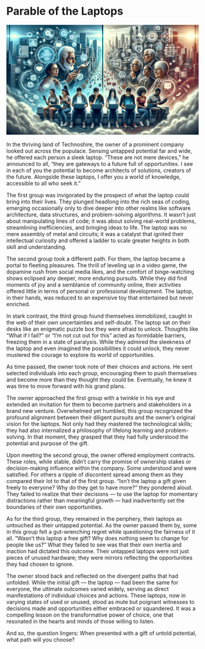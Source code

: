 # Parable of the Laptops

![Individuals in three groups interact with laptops differently in Technoshire - one group engages in coding and problem-solving, another in leisure activities, and the third hesitates in self-doubt, under the observant eye of a wise, elderly company owner.](./images/technoshire.png)

In the thriving land of Technoshire, the owner of a prominent company looked out across the populace. Sensing untapped potential far and wide, he offered each person a sleek laptop. “These are not mere devices,” he announced to all, “they are gateways to a future full of opportunities. I see in each of you the potential to become architects of solutions, creators of the future. Alongside these laptops, I offer you a world of knowledge, accessible to all who seek it.”

The first group was invigorated by the prospect of what the laptop could bring into their lives. They plunged headlong into the rich seas of coding, emerging occasionally only to dive deeper into other realms like software architecture, data structures, and problem-solving algorithms. It wasn’t just about manipulating lines of code; it was about solving real-world problems, streamlining inefficiencies, and bringing ideas to life. The laptop was no mere assembly of metal and circuits; it was a catalyst that ignited their intellectual curiosity and offered a ladder to scale greater heights in both skill and understanding.

The second group took a different path. For them, the laptop became a portal to fleeting pleasures. The thrill of leveling up in a video game, the dopamine rush from social media likes, and the comfort of binge-watching shows eclipsed any deeper, more enduring pursuits. While they did find moments of joy and a semblance of community online, their activities offered little in terms of personal or professional development. The laptop, in their hands, was reduced to an expensive toy that entertained but never enriched.

In stark contrast, the third group found themselves immobilized, caught in the web of their own uncertainties and self-doubt. The laptop sat on their desks like an enigmatic puzzle box they were afraid to unlock. Thoughts like “What if I fail?” or “I’m not cut out for this” acted as formidable barriers, freezing them in a state of paralysis. While they admired the sleekness of the laptop and even imagined the possibilities it could unlock, they never mustered the courage to explore its world of opportunities.

As time passed, the owner took note of their choices and actions. He sent selected individuals into each group, encouraging them to push themselves and become more than they thought they could be. Eventually, he knew it was time to move forward with his grand plans.

The owner approached the first group with a twinkle in his eye and extended an invitation for them to become partners and stakeholders in a brand new venture. Overwhelmed yet humbled, this group recognized the profound alignment between their diligent pursuits and the owner’s original vision for the laptops. Not only had they mastered the technological skills; they had also internalized a philosophy of lifelong learning and problem-solving. In that moment, they grasped that they had fully understood the potential and purpose of the gift.

Upon meeting the second group, the owner offered employment contracts. These roles, while stable, didn’t carry the promise of ownership stakes or decision-making influence within the company. Some understood and were satisfied. For others a ripple of discontent spread among them as they compared their lot to that of the first group. “Isn’t the laptop a gift given freely to everyone? Why do they get to have more?” they pondered aloud. They failed to realize that their decisions — to use the laptop for momentary distractions rather than meaningful growth — had inadvertently set the boundaries of their own opportunities.

As for the third group, they remained in the periphery, their laptops as untouched as their untapped potential. As the owner passed them by, some in this group felt a gut-wrenching regret while questioning the fairness of it all. “Wasn’t this laptop a free gift? Why does nothing seem to change for people like us?” What they failed to see was that their own inertia and inaction had dictated this outcome. Their untapped laptops were not just pieces of unused hardware; they were mirrors reflecting the opportunities they had chosen to ignore.

The owner stood back and reflected on the divergent paths that had unfolded. While the initial gift — the laptop — had been the same for everyone, the ultimate outcomes varied widely, serving as direct manifestations of individual choices and actions. These laptops, now in varying states of used or unused, stood as mute but poignant witnesses to decisions made and opportunities either embraced or squandered. It was a compelling lesson on the transformative power of choice, one that resonated in the hearts and minds of those willing to listen.

And so, the question lingers: When presented with a gift of untold potential, what path will you choose?
